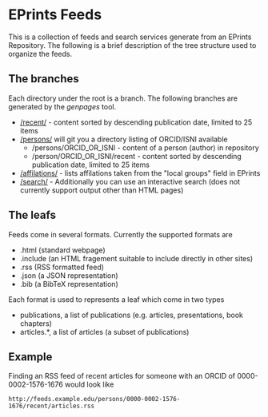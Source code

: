 
# EPrints Feeds

This is a collection of feeds and search services generate from an EPrints Repository. The following is a brief description of 
the tree structure used to organize the feeds.

## The branches

Each directory under the root is a branch.  The following branches are generated by the *genpages* tool.

+ [/recent/](/recent/) - content sorted by descending publication date, limited to 25 items
+ [/persons/](/persons/) will git you a directory listing of ORCID/ISNI available
	+ /persons/ORCID_OR_ISNI - content of a person (author) in repository
	+ /person/ORCID_OR_ISNI/recent - content sorted by descending publication date, limited to 25 items
+ [/affilations/](/affilations/) - lists affilations taken from the "local groups" field in EPrints
+ [/search/](/search/) - Additionally you can use an interactive search (does not currently support output other than HTML pages)

## The leafs

Feeds come in several formats. Currently the supported formats are 

+ .html (standard webpage)
+ .include (an HTML fragement suitable to include directly in other sites)
+ .rss (RSS formatted feed)
+ .json (a JSON representation)
+ .bib (a BibTeX representation)

Each format is used to represents a leaf which come in two types

+ publications, a list of publications (e.g. articles, presentations, book chapters)
+ articles.*, a list of articles (a subset of publications)

## Example

Finding an RSS feed of recent articles for someone with an ORCID of 0000-0002-1576-1676 would look like

    http://feeds.example.edu/persons/0000-0002-1576-1676/recent/articles.rss


